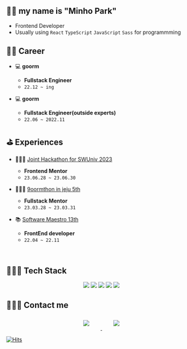 ## 👋🏻 my name is **"Minho Park"**

- Frontend Developer
- Usually using `React` `TypeScript` `JavaScript` `Sass` for programmming

## 🧑‍💻 Career

- 💻 **goorm**
    - **Fullstack Engineer**
    - `22.12 ~ ing`

- 💻 **goorm**
    - **Fullstack Engineer(outside experts)**
    - `22.06 ~ 2022.11`

## ⛳️ Experiences

- 🧑🏻‍🏫  <a href="https://www.swuniv.kr/56/?q=YToxOntzOjEyOiJrZXl3b3JkX3R5cGUiO3M6MzoiYWxsIjt9&bmode=view&idx=14166986&t=board" target="_blank">Joint Hackathon for SWUniv 2023</a>
    - **Frontend Mentor**
    - `23.06.28 ~ 23.06.30`

- 🧑🏻‍🏫  [9oormthon in jeju 5th](https://9oormthon.goorm.io/)
    - **Fullstack Mentor**
    - `23.03.28 ~ 23.03.31`

- 📚 [Software Maestro 13th](https://www.swmaestro.org/sw/main/main.do)
    - **FrontEnd developer**
    - `22.04 ~ 22.11`

<br>

## 👩🏻‍💻 Tech Stack 

<p align="center">
    <img src="https://img.shields.io/badge/Javascript-F7DF1E?style=flat-square&logo=javascript&logoColor=white"/>
    <img src="https://img.shields.io/badge/Typescript-3178C6?style=flat-square&logo=typescript&logoColor=white"/>
    <img src="https://img.shields.io/badge/React-61DAFB?style=flat-square&logo=react&logoColor=white"/>
    <img src="https://img.shields.io/badge/Redux-764ABC?style=flat-square&logo=redux&logoColor=white"/>
    <img src="https://img.shields.io/badge/React Query-FF4154?style=flat-square&logo=react query&logoColor=white"/>
</p>
</p>


## 🙋🏻‍♀️ Contact me

<div align="center">
    <a href="https://parkparkpark.tistory.com/">
        <img 
            src="https://img.shields.io/badge/tistory-f05032?style=for-the-badge&logo=tistory&logoColor=white&link=https://instagram.com/leejieuns2/"
            style="height: auto; margin-left: 20px; margin-right: 20px; padding: 10px;"/>
    </a>
    <a href="https://www.linkedin.com/in/%EB%AF%BC%ED%98%B8-%EB%B0%95-023b65237/">
        <img 
            src="https://img.shields.io/badge/linkedin-0A66C2?style=for-the-badge&logo=linkedin&logoColor=white&link=https://www.linkedin.com/in/minho-park-023b65237" style="height: auto; margin-left: 20px; margin-right: 20px; padding: 10px;"/>
    </a>
</div>

[![Hits](https://hits.seeyoufarm.com/api/count/incr/badge.svg?url=https%3A%2F%2Fgithub.com%2Fpmhxhsj&count_bg=%2379C83D&title_bg=%23555555&icon=&icon_color=%23E7E7E7&title=hits&edge_flat=false)](https://hits.seeyoufarm.com)


